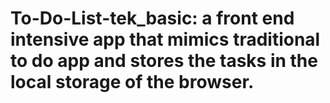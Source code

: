 # To-Do-List-tek_basic: a front end intensive app that mimics traditional to do app and stores the tasks in the local storage of the browser. 
